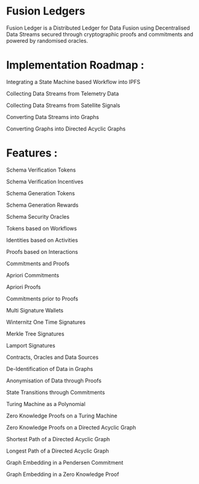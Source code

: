 # Fusion Ledgers
Fusion Ledger is a Distributed Ledger for Data Fusion using Decentralised Data Streams secured through cryptographic proofs and commitments and powered by randomised oracles. 

# Implementation Roadmap :
Integrating a State Machine based Workflow into IPFS

Collecting Data Streams from Telemetry Data

Collecting Data Streams from Satellite Signals

Converting Data Streams into Graphs

Converting Graphs into Directed Acyclic Graphs

# Features :

Schema Verification Tokens

Schema Verification Incentives

Schema Generation Tokens

Schema Generation Rewards

Schema Security Oracles

Tokens based on Workflows

Identities based on Activities

Proofs based on Interactions

Commitments and Proofs

Apriori Commitments

Apriori Proofs

Commitments prior to Proofs

Multi Signature Wallets

Winternitz One Time Signatures

Merkle Tree Signatures

Lamport Signatures

Contracts, Oracles and Data Sources

De-Identification of Data in Graphs

Anonymisation of Data through Proofs

State Transitions through Commitments

Turing Machine as a Polynomial

Zero Knowledge Proofs on a Turing Machine

Zero Knowledge Proofs on a Directed Acyclic Graph

Shortest Path of a Directed Acyclic Graph

Longest Path of a Directed Acyclic Graph

Graph Embedding in a Pendersen Commitment

Graph Embedding in a Zero Knowledge Proof
